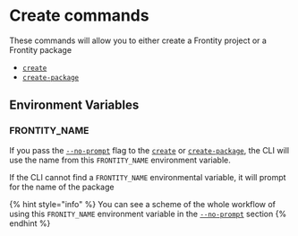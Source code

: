 # Create commands

These commands will allow you to either create a Frontity project or a Frontity package

- [`create`](create.md)
- [`create-package`](create-package.md)

## Environment Variables

### FRONTITY_NAME

If you pass the [`--no-prompt`](../README.md#no-prompt) flag to the [`create`](create.md) or [`create-package`](create-package.md), the CLI will use the name from this `FRONTITY_NAME` environment variable.

If the CLI cannot find a `FRONTITY_NAME` environmental variable, it will prompt for the name of the package

{% hint style="info" %}
You can see a scheme of the whole workflow of using this `FRONITY_NAME` environment variable in the [`--no-prompt`](../README.md#no-prompt) section
{% endhint %}
